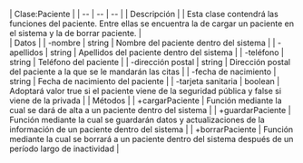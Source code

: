
| Clase:Paciente |
| -- | -- | -- |
| Descripción | 
| Esta  clase  contendrá  las  funciones  del paciente. Entre ellas se encuentra la de cargar un paciente en el sistema y la de borrar paciente. |  
| Datos | 
| -nombre | string | Nombre del paciente dentro del sistema |
| -apellidos | string | Apellidos del paciente dentro del sistema |
| -teléfono | string | Teléfono del paciente |
| -dirección postal | string | Dirección postal del paciente a la que se le mandarán las citas |
| -fecha de nacimiento | string | Fecha de nacimiento del paciente |
| -tarjeta sanitaria | boolean | Adoptará valor true si el paciente viene de la seguridad pública y false si viene de la privada |
| Métodos | 
| +cargarPaciente | Función mediante la cual se dará de alta a un paciente dentro del sistema |
| +guardarPaciente | Función mediante la cual se guardarán datos y actualizaciones de la información de un paciente dentro del sistema |
| +borrarPaciente |  Función mediante la cual se borrará a un paciente dentro del sistema después de un período largo de inactividad |


